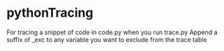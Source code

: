 # pythonTracing

For tracing a snippet of code in code.py when you run trace.py
Append a suffix of \_exc to any variable you want to exclude from the trace table
